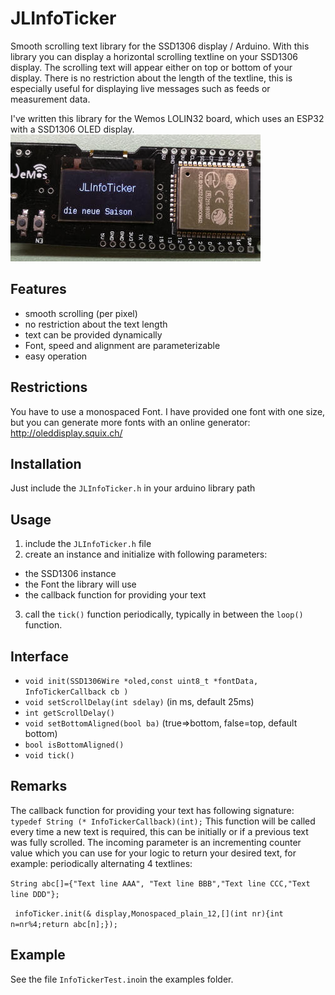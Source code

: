 # JLInfoTicker
Smooth scrolling text library for the SSD1306 display / Arduino.
With this library you can display a horizontal scrolling textline on your SSD1306 display. The scrolling text will appear either on top or bottom of your display. There is no restriction about the length of the textline, this is especially useful for displaying live messages such as feeds or measurement data.

I've written this library for the Wemos LOLIN32 board, which uses an ESP32 with a SSD1306 OLED display.
![GitHub Logo](/images/JLInfoTicker.jpg)


## Features
* smooth scrolling (per pixel) 
* no restriction about the text length
* text can be provided dynamically
* Font, speed and alignment are parameterizable 
* easy operation
## Restrictions
You have to use a monospaced Font. I have provided one font with one size, but you can generate more fonts with an online generator: http://oleddisplay.squix.ch/ 
## Installation
Just include the `JLInfoTicker.h`  in your arduino library path
## Usage
1. include the `JLInfoTicker.h` file
2. create an instance and initialize with following parameters:
  * the SSD1306 instance
  * the Font the library will use
  * the callback function for providing your text
3. call the `tick()` function periodically, typically in between the `loop()` function. 
## Interface
* `void init(SSD1306Wire *oled,const uint8_t *fontData, InfoTickerCallback cb )`
* `void setScrollDelay(int sdelay)` (in ms, default 25ms)
* `int getScrollDelay()`
* `void setBottomAligned(bool ba)` (true=>bottom, false=top, default bottom)
* `bool isBottomAligned()`
* `void tick()`
## Remarks
The callback function for providing your text has following signature: `typedef String (* InfoTickerCallback)(int);`
This function will be called every time a new text is required, this can be initially or if a previous text was fully scrolled. The incoming parameter is an incrementing counter value which you can use for your logic to return your desired text, 
for example: periodically alternating 4 textlines:

`String abc[]={"Text line AAA", "Text line BBB","Text line CCC,"Text line DDD"};`

` infoTicker.init(& display,Monospaced_plain_12,[](int nr){int n=nr%4;return abc[n];});`
## Example
See the file `InfoTickerTest.ino`in the examples folder.
